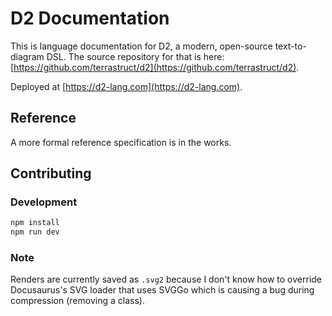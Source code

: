 # D2 Documentation

This is language documentation for D2, a modern, open-source text-to-diagram DSL. The
source repository for that is here:
[https://github.com/terrastruct/d2](https://github.com/terrastruct/d2).

Deployed at [https://d2-lang.com](https://d2-lang.com).

## Reference

A more formal reference specification is in the works.

## Contributing

### Development

```sh
npm install
npm run dev
```

### Note

Renders are currently saved as `.svg2` because I don't know how to override Docusaurus's
SVG loader that uses SVGGo which is causing a bug during compression (removing a class).
